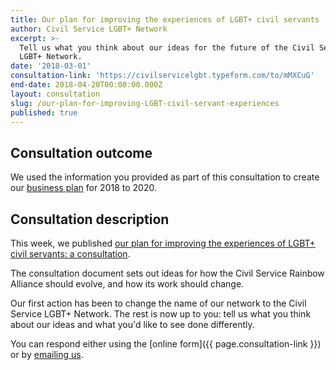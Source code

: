 ```yaml
---
title: Our plan for improving the experiences of LGBT+ civil servants
author: Civil Service LGBT+ Network
excerpt: >-
  Tell us what you think about our ideas for the future of the Civil Service
  LGBT+ Network.
date: '2018-03-01'
consultation-link: 'https://civilservicelgbt.typeform.com/to/mMXCuG'
end-date: 2018-04-20T00:00:00.000Z
layout: consultation
slug: /our-plan-for-improving-LGBT-civil-servant-experiences
published: true
---
```


## Consultation outcome

We used the information you provided as part of this consultation to create our [business plan](https://www.civilservice.lgbt/publication/business-plan-2018-to-2020/) for 2018 to 2020.

## Consultation description

This week, we published [our plan for improving the experiences of LGBT+ civil servants: a consultation](/publication/our-plan-for-improving-LGBT-civil-servant-experiences/). 

The consultation document sets out ideas for how the Civil Service Rainbow Alliance should evolve, and how its work should change. 

Our first action has been to change the name of our network to the Civil Service LGBT+ Network. The rest is now up to you: tell us what you think about our ideas and what you'd like to see done differently.

You can respond either using the [online form]({{ page.consultation-link }}) or by [emailing us](mailto:info@civilservice.lgbt).
